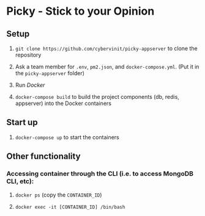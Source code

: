 # Picky - Stick to your Opinion

## Setup

1. `git clone https://github.com/cybervinit/picky-appserver` to clone the repository

2. Ask a team member for `.env`, `pm2.json`, and `docker-compose.yml`. (Put it in the `picky-appserver` folder)

3. Run *Docker*

4. `docker-compose build` to build the project components (db, redis, appserver) into the Docker containers 

## Start up

1. `docker-compose up` to start the containers

## Other functionality

### Accessing container through the CLI (i.e. to access MongoDB CLI, etc):

1. `docker ps` (copy the `CONTAINER_ID`)

2. `docker exec -it [CONTAINER_ID] /bin/bash`


